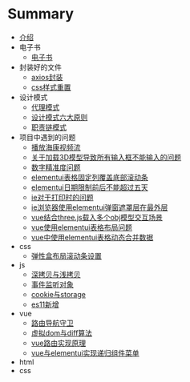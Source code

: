 <!--
 * @Autor: 卢建
 * @LastEditors: 卢建
 * @Description: 目录
 * @Date: 2022-12-15 11:01:11
 * @LastEditTime: 2022-12-21 16:16:15
-->
# Summary

* [介绍](README.md)
* 电子书
    * [电子书](电子书/电子书.md)
* 封装好的文件
    * [axios封装](封装好的文件/axios封装.md)
    * [css样式重置](封装好的文件/css样式重置.md)
* 设计模式
    * [代理模式](设计模式/代理模式.md)
    * [设计模式六大原则](设计模式/设计模式六大原则.md)
    * [职责链模式](设计模式/职责链模式.md)
* 项目中遇到的问题
    * [播放海康视频流](项目中遇到的问题/播放海康视频流.md)
    * [关于加载3D模型导致所有输入框不能输入的问题](项目中遇到的问题/关于加载3D模型导致所有输入框不能输入的问题.md)
    * [数字精准度问题](项目中遇到的问题/数字精准度问题.md)
    * [elementui表格固定列覆盖底部滚动条](项目中遇到的问题/elementui表格固定列覆盖底部滚动条.md)
    * [elementui日期限制前后不能超过五天](项目中遇到的问题/elementui日期限制前后不能超过五天.md)
    * [ie对于打印时的问题](项目中遇到的问题/ie对于打印时的问题.md)
    * [ie浏览器使用elementui弹窗遮罩层在最外层](项目中遇到的问题/ie浏览器使用elementui弹窗遮罩层在最外层.md)
    * [vue结合three.js载入多个obj模型交互场景](项目中遇到的问题/vue结合three.js载入多个obj模型交互场景.md)
    * [vue使用elementui表格布局问题](项目中遇到的问题/vue使用elementui表格布局问题.md)
    * [vue中使用elementui表格动态合并数据](项目中遇到的问题/vue中使用elementui表格动态合并数据.md)
* css
    * [弹性盒布局滚动条设置](css/弹性盒布局滚动条设置.md)
* js
    * [深拷贝与浅拷贝](js/深拷贝与浅拷贝.md)
    * [事件监听对象](js/事件监听对象.md)
    * [cookie与storage](js/cookie与storage.md)
    * [es11新增](js/es11新增.md)
* vue
    * [路由导航守卫](vue/路由导航守卫.md)
    * [虚拟dom与diff算法](vue/虚拟dom和diff算法.md)
    * [vue路由实现原理](vue/vue路由实现原理.md)
    * [vue与elementui实现递归组件菜单](vue/vue与elementui实现递归组件菜单.md)
* html
* css


